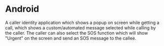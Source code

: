 # Android
A caller identity application which shows a popup on screen while getting a call, which shows a custom/automated message selected while calling by the caller. The caller can also select the SOS function which will show "Urgent" on the screen and send an SOS message to the callee.
